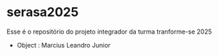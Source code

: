 # serasa2025
Esse é o repositório do projeto integrador da turma tranforme-se 2025


- Object : Marcius Leandro Junior